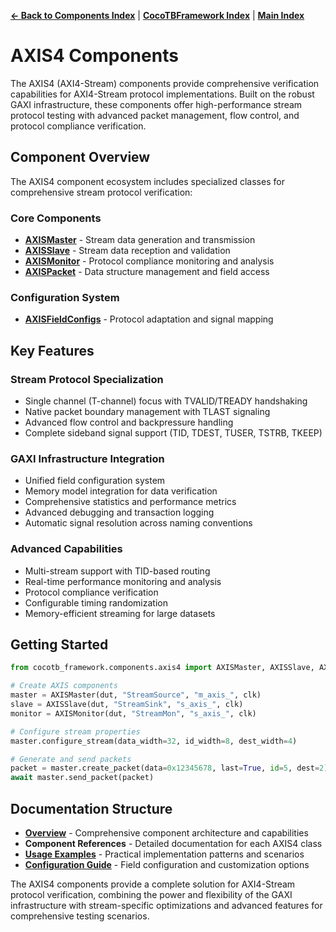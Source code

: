 **[← Back to Components Index](../components_index.md)** | **[CocoTBFramework Index](../../index.md)** | **[Main Index](../../../index.md)**

# AXIS4 Components

The AXIS4 (AXI4-Stream) components provide comprehensive verification capabilities for AXI4-Stream protocol implementations. Built on the robust GAXI infrastructure, these components offer high-performance stream protocol testing with advanced packet management, flow control, and protocol compliance verification.

## Component Overview

The AXIS4 component ecosystem includes specialized classes for comprehensive stream protocol verification:

### Core Components

- **[AXISMaster](axis_master.md)** - Stream data generation and transmission
- **[AXISSlave](axis_slave.md)** - Stream data reception and validation
- **[AXISMonitor](axis_monitor.md)** - Protocol compliance monitoring and analysis
- **[AXISPacket](axis_packet.md)** - Data structure management and field access

### Configuration System

- **[AXISFieldConfigs](axis_field_configs.md)** - Protocol adaptation and signal mapping

## Key Features

### Stream Protocol Specialization
- Single channel (T-channel) focus with TVALID/TREADY handshaking
- Native packet boundary management with TLAST signaling
- Advanced flow control and backpressure handling
- Complete sideband signal support (TID, TDEST, TUSER, TSTRB, TKEEP)

### GAXI Infrastructure Integration
- Unified field configuration system
- Memory model integration for data verification
- Comprehensive statistics and performance metrics
- Advanced debugging and transaction logging
- Automatic signal resolution across naming conventions

### Advanced Capabilities
- Multi-stream support with TID-based routing
- Real-time performance monitoring and analysis
- Protocol compliance verification
- Configurable timing randomization
- Memory-efficient streaming for large datasets

## Getting Started

```python
from cocotb_framework.components.axis4 import AXISMaster, AXISSlave, AXISMonitor

# Create AXIS components
master = AXISMaster(dut, "StreamSource", "m_axis_", clk)
slave = AXISSlave(dut, "StreamSink", "s_axis_", clk)
monitor = AXISMonitor(dut, "StreamMon", "s_axis_", clk)

# Configure stream properties
master.configure_stream(data_width=32, id_width=8, dest_width=4)

# Generate and send packets
packet = master.create_packet(data=0x12345678, last=True, id=5, dest=2)
await master.send_packet(packet)
```

## Documentation Structure

- **[Overview](components_axis4_overview.md)** - Comprehensive component architecture and capabilities
- **Component References** - Detailed documentation for each AXIS4 class
- **[Usage Examples](axis_examples.md)** - Practical implementation patterns and scenarios
- **[Configuration Guide](axis_configuration.md)** - Field configuration and customization options

The AXIS4 components provide a complete solution for AXI4-Stream protocol verification, combining the power and flexibility of the GAXI infrastructure with stream-specific optimizations and advanced features for comprehensive testing scenarios.